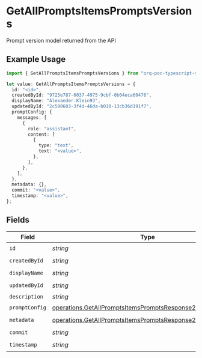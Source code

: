 # GetAllPromptsItemsPromptsVersions

Prompt version model returned from the API

## Example Usage

```typescript
import { GetAllPromptsItemsPromptsVersions } from "orq-poc-typescript-multi-env-version/models/operations";

let value: GetAllPromptsItemsPromptsVersions = {
  id: "<id>",
  createdById: "9725e787-6037-4975-9cbf-0b04eca60476",
  displayName: "Alexander.Klein93",
  updatedById: "2c590603-3f4d-46da-b010-13cb36d191f7",
  promptConfig: {
    messages: [
      {
        role: "assistant",
        content: [
          {
            type: "text",
            text: "<value>",
          },
        ],
      },
    ],
  },
  metadata: {},
  commit: "<value>",
  timestamp: "<value>",
};
```

## Fields

| Field                                                                                                                                      | Type                                                                                                                                       | Required                                                                                                                                   | Description                                                                                                                                |
| ------------------------------------------------------------------------------------------------------------------------------------------ | ------------------------------------------------------------------------------------------------------------------------------------------ | ------------------------------------------------------------------------------------------------------------------------------------------ | ------------------------------------------------------------------------------------------------------------------------------------------ |
| `id`                                                                                                                                       | *string*                                                                                                                                   | :heavy_check_mark:                                                                                                                         | N/A                                                                                                                                        |
| `createdById`                                                                                                                              | *string*                                                                                                                                   | :heavy_check_mark:                                                                                                                         | N/A                                                                                                                                        |
| `displayName`                                                                                                                              | *string*                                                                                                                                   | :heavy_check_mark:                                                                                                                         | N/A                                                                                                                                        |
| `updatedById`                                                                                                                              | *string*                                                                                                                                   | :heavy_check_mark:                                                                                                                         | N/A                                                                                                                                        |
| `description`                                                                                                                              | *string*                                                                                                                                   | :heavy_minus_sign:                                                                                                                         | N/A                                                                                                                                        |
| `promptConfig`                                                                                                                             | [operations.GetAllPromptsItemsPromptsResponse200PromptConfig](../../models/operations/getallpromptsitemspromptsresponse200promptconfig.md) | :heavy_check_mark:                                                                                                                         | N/A                                                                                                                                        |
| `metadata`                                                                                                                                 | [operations.GetAllPromptsItemsPromptsResponse200Metadata](../../models/operations/getallpromptsitemspromptsresponse200metadata.md)         | :heavy_check_mark:                                                                                                                         | N/A                                                                                                                                        |
| `commit`                                                                                                                                   | *string*                                                                                                                                   | :heavy_check_mark:                                                                                                                         | N/A                                                                                                                                        |
| `timestamp`                                                                                                                                | *string*                                                                                                                                   | :heavy_check_mark:                                                                                                                         | N/A                                                                                                                                        |